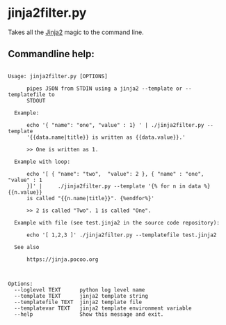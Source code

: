 <!-- Automatically generated from README.md.edit. Please edit that file -->

# jinja2filter.py

Takes all the [Jinja2](https://jinja.pocoo.org) magic to the command line. 



## Commandline help:
<div data-cmdline="./jinja2filter.py --help"></div>

```

Usage: jinja2filter.py [OPTIONS]

      pipes JSON from STDIN using a jinja2 --template or --templatefile to
      STDOUT

  Example:

      echo '{ "name": "one", "value" : 1} ' | ./jinja2filter.py --template
      '{{data.name|title}} is written as {{data.value}}.'

      >> One is written as 1.

  Example with loop:

      echo '[ { "name": "two",  "value": 2 }, { "name" : "one", "value" : 1
      }]' |     ./jinja2filter.py --template '{% for n in data %}{{n.value}}
      is called "{{n.name|title}}". {%endfor%}'

      >> 2 is called "Two". 1 is called "One".

  Example with file (see test.jinja2 in the source code repository):

      echo '[ 1,2,3 ]' ./jinja2filter.py --templatefile test.jinja2

  See also

      https://jinja.pocoo.org



Options:
  --loglevel TEXT      python log level name
  --template TEXT      jinja2 template string
  --templatefile TEXT  jinja2 template file
  --templatevar TEXT   jinja2 template environment variable
  --help               Show this message and exit.


```


<div></div>
